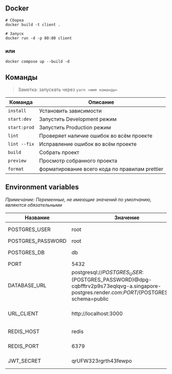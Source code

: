 ## Docker

```
# Сборка
docker build -t client .

# Запуск
docker run -d -p 80:80 client
```

### или

```
docker compose up --build -d
```

## Команды

> Заметка: запускать через `yarn «имя команды»`

| Команда      | Описание                                       |
|--------------|------------------------------------------------|
| `install`    | Установить зависимости                         |
| `start:dev`  | Запустить Development режим                    |
| `start:prod` | Запустить Production режим                     |
| `lint`       | Проверяет наличие ошибок во всём проекте       |
| `lint --fix` | Исправление ошибок во всём проекте             |
| `build`      | Собрать проект                                 |
| `preview`    | Просмотр собранного проекта                    |
| `format`     | форматирование всего кода по правилам prettier |


## Environment variables

_Примечание: Переменные, не имеющие значений по умолчанию, являются обязательными_

| Название          | Значение                                                                                                                                         | Описание             |
|-------------------|--------------------------------------------------------------------------------------------------------------------------------------------------|----------------------|
| POSTGRES_USER     | root                                                                                                                                             | Имя пользователя     |
| POSTGRES_PASSWORD | root                                                                                                                                             | Пароль               |
| POSTGRES_DB       | db                                                                                                                                               | Имя базы данных      |
| PORT              | 5432                                                                                                                                             | Порт БД              |
| DATABASE_URL      | postgresql://${POSTGRES_USER}:${POSTGRES_PASSWORD}@dpg-cqbfftrv2p9s73eqlqvg-a.singapore-postgres.render.com:${PORT}/${POSTGRES_DB}?schema=public | URL БД               |
| URL_CLIENT        | http://localhost:3000                                                                                                                            | URL Клиентской части |
| REDIS_HOST        | redis                                                                                                                                            | Имя пользователя     |
| REDIS_PORT        | 6379                                                                                                                                             | Имя пользователя     |
| JWT_SECRET        | qrUFW323rgrth43fewpo                                                                                                                             | Имя пользователя     |

